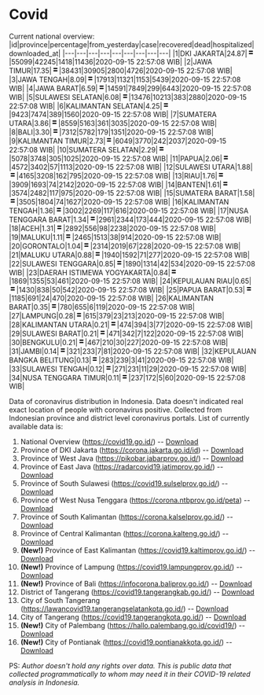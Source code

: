 # Covid
Current national overview:
|id|province|percentage|from_yesterday|case|recovered|dead|hospitalized|downloaded_at|
|---|---|---|---|---|---|---|---|---|
|1|DKI JAKARTA|24.87|![equal](https://github.com/ariefrachmannn/covid/raw/master/img/rsz_equal.png)|55099|42245|1418|11436|2020-09-15 22:57:08 WIB|
|2|JAWA TIMUR|17.35|![equal](https://github.com/ariefrachmannn/covid/raw/master/img/rsz_equal.png)|38431|30905|2800|4726|2020-09-15 22:57:08 WIB|
|3|JAWA TENGAH|8.09|![equal](https://github.com/ariefrachmannn/covid/raw/master/img/rsz_equal.png)|17913|11321|1153|5439|2020-09-15 22:57:08 WIB|
|4|JAWA BARAT|6.59|![equal](https://github.com/ariefrachmannn/covid/raw/master/img/rsz_equal.png)|14591|7849|299|6443|2020-09-15 22:57:08 WIB|
|5|SULAWESI SELATAN|6.08|![equal](https://github.com/ariefrachmannn/covid/raw/master/img/rsz_equal.png)|13476|10213|383|2880|2020-09-15 22:57:08 WIB|
|6|KALIMANTAN SELATAN|4.25|![equal](https://github.com/ariefrachmannn/covid/raw/master/img/rsz_equal.png)|9423|7474|389|1560|2020-09-15 22:57:08 WIB|
|7|SUMATERA UTARA|3.86|![equal](https://github.com/ariefrachmannn/covid/raw/master/img/rsz_equal.png)|8559|5163|361|3035|2020-09-15 22:57:08 WIB|
|8|BALI|3.30|![equal](https://github.com/ariefrachmannn/covid/raw/master/img/rsz_equal.png)|7312|5782|179|1351|2020-09-15 22:57:08 WIB|
|9|KALIMANTAN TIMUR|2.73|![equal](https://github.com/ariefrachmannn/covid/raw/master/img/rsz_equal.png)|6049|3770|242|2037|2020-09-15 22:57:08 WIB|
|10|SUMATERA SELATAN|2.29|![equal](https://github.com/ariefrachmannn/covid/raw/master/img/rsz_equal.png)|5078|3748|305|1025|2020-09-15 22:57:08 WIB|
|11|PAPUA|2.06|![equal](https://github.com/ariefrachmannn/covid/raw/master/img/rsz_equal.png)|4572|3402|57|1113|2020-09-15 22:57:08 WIB|
|12|SULAWESI UTARA|1.88|![equal](https://github.com/ariefrachmannn/covid/raw/master/img/rsz_equal.png)|4165|3208|162|795|2020-09-15 22:57:08 WIB|
|13|RIAU|1.76|![equal](https://github.com/ariefrachmannn/covid/raw/master/img/rsz_equal.png)|3909|1693|74|2142|2020-09-15 22:57:08 WIB|
|14|BANTEN|1.61|![equal](https://github.com/ariefrachmannn/covid/raw/master/img/rsz_equal.png)|3574|2482|117|975|2020-09-15 22:57:08 WIB|
|15|SUMATERA BARAT|1.58|![equal](https://github.com/ariefrachmannn/covid/raw/master/img/rsz_equal.png)|3505|1804|74|1627|2020-09-15 22:57:08 WIB|
|16|KALIMANTAN TENGAH|1.36|![equal](https://github.com/ariefrachmannn/covid/raw/master/img/rsz_equal.png)|3002|2269|117|616|2020-09-15 22:57:08 WIB|
|17|NUSA TENGGARA BARAT|1.34|![equal](https://github.com/ariefrachmannn/covid/raw/master/img/rsz_equal.png)|2961|2344|173|444|2020-09-15 22:57:08 WIB|
|18|ACEH|1.31|![equal](https://github.com/ariefrachmannn/covid/raw/master/img/rsz_equal.png)|2892|556|98|2238|2020-09-15 22:57:08 WIB|
|19|MALUKU|1.11|![equal](https://github.com/ariefrachmannn/covid/raw/master/img/rsz_equal.png)|2465|1513|38|914|2020-09-15 22:57:08 WIB|
|20|GORONTALO|1.04|![equal](https://github.com/ariefrachmannn/covid/raw/master/img/rsz_equal.png)|2314|2019|67|228|2020-09-15 22:57:08 WIB|
|21|MALUKU UTARA|0.88|![equal](https://github.com/ariefrachmannn/covid/raw/master/img/rsz_equal.png)|1940|1592|71|277|2020-09-15 22:57:08 WIB|
|22|SULAWESI TENGGARA|0.85|![equal](https://github.com/ariefrachmannn/covid/raw/master/img/rsz_equal.png)|1890|1314|42|534|2020-09-15 22:57:08 WIB|
|23|DAERAH ISTIMEWA YOGYAKARTA|0.84|![equal](https://github.com/ariefrachmannn/covid/raw/master/img/rsz_equal.png)|1869|1355|53|461|2020-09-15 22:57:08 WIB|
|24|KEPULAUAN RIAU|0.65|![equal](https://github.com/ariefrachmannn/covid/raw/master/img/rsz_equal.png)|1430|838|50|542|2020-09-15 22:57:08 WIB|
|25|PAPUA BARAT|0.53|![equal](https://github.com/ariefrachmannn/covid/raw/master/img/rsz_equal.png)|1185|691|24|470|2020-09-15 22:57:08 WIB|
|26|KALIMANTAN BARAT|0.35|![equal](https://github.com/ariefrachmannn/covid/raw/master/img/rsz_equal.png)|780|655|6|119|2020-09-15 22:57:08 WIB|
|27|LAMPUNG|0.28|![equal](https://github.com/ariefrachmannn/covid/raw/master/img/rsz_equal.png)|615|379|23|213|2020-09-15 22:57:08 WIB|
|28|KALIMANTAN UTARA|0.21|![equal](https://github.com/ariefrachmannn/covid/raw/master/img/rsz_equal.png)|474|394|3|77|2020-09-15 22:57:08 WIB|
|29|SULAWESI BARAT|0.21|![equal](https://github.com/ariefrachmannn/covid/raw/master/img/rsz_equal.png)|471|342|7|122|2020-09-15 22:57:08 WIB|
|30|BENGKULU|0.21|![equal](https://github.com/ariefrachmannn/covid/raw/master/img/rsz_equal.png)|467|210|30|227|2020-09-15 22:57:08 WIB|
|31|JAMBI|0.14|![equal](https://github.com/ariefrachmannn/covid/raw/master/img/rsz_equal.png)|321|233|7|81|2020-09-15 22:57:08 WIB|
|32|KEPULAUAN BANGKA BELITUNG|0.13|![equal](https://github.com/ariefrachmannn/covid/raw/master/img/rsz_equal.png)|283|239|3|41|2020-09-15 22:57:08 WIB|
|33|SULAWESI TENGAH|0.12|![equal](https://github.com/ariefrachmannn/covid/raw/master/img/rsz_equal.png)|271|231|11|29|2020-09-15 22:57:08 WIB|
|34|NUSA TENGGARA TIMUR|0.11|![equal](https://github.com/ariefrachmannn/covid/raw/master/img/rsz_equal.png)|237|172|5|60|2020-09-15 22:57:08 WIB|

Data of coronavirus distribution in Indonesia. Data doesn't indicated real exact location of people with coronavirus positive. Collected from Indonesian province and district level coronavirus portals. List of currently available data is:
1. National Overview (https://covid19.go.id/) -- [Download](https://www.dropbox.com/s/66ly270fw4y76fx/covid_nasional.csv?dl=0)
2. Province of DKI Jakarta (https://corona.jakarta.go.id/id) -- [Download](https://riwayat-file-covid-19-dki-jakarta-jakartagis.hub.arcgis.com/)
3. Province of West Java (https://pikobar.jabarprov.go.id/) -- [Download](https://www.dropbox.com/s/alg0zp60fylq6cn/covid_jabar.csv?dl=0)
4. Province of East Java (https://radarcovid19.jatimprov.go.id/) -- [Download](https://www.dropbox.com/sh/e7vtgcnl4ckbvr4/AADo9UMRDZvrhHn66qTHZOvNa?dl=0)
5. Province of South Sulawesi (https://covid19.sulselprov.go.id/) -- [Download](https://www.dropbox.com/s/z5ek23lwcztj7z7/covid_sulsel.csv?dl=0)
6. Province of West Nusa Tenggara (https://corona.ntbprov.go.id/peta) -- [Download](https://www.dropbox.com/s/4p2k93n42xx0c00/covid_ntb.csv?dl=0)
7. Province of South Kalimantan (https://corona.kalselprov.go.id/) -- [Download](https://www.dropbox.com/sh/7aa2kvz8lb04pzz/AADH1Oj5oFMw2mp-D3JStPRsa?dl=0)
8. Province of Central Kalimantan (https://corona.kalteng.go.id/) -- [Download](https://www.dropbox.com/s/9q01v5r3ys2ozk4/covid_kalteng.csv?dl=0)
9. **(New!)** Province of East Kalimantan (https://covid19.kaltimprov.go.id/) -- [Download](https://www.dropbox.com/sh/qhpxj532nm80goa/AAB6ek_fp1__ieTR0TFQpfIga?dl=0)
10. **(New!)** Province of Lampung (https://covid19.lampungprov.go.id/) -- [Download](https://www.dropbox.com/s/ecuew6oa9kzwqwx/covid_lampung.csv?dl=0)
11. **(New!)** Province of Bali (https://infocorona.baliprov.go.id/) -- [Download](https://www.dropbox.com/sh/iceiwun4ufttmiu/AAC7dSRMpfTjPI1Lfzw-LeCUa?dl=0)
12. District of Tangerang (https://covid19.tangerangkab.go.id/) -- [Download](https://www.dropbox.com/sh/yxovyy6sy5bnz4p/AACZzVHinisKmz8oQWyQJ3nua?dl=0)
13. City of South Tangerang (https://lawancovid19.tangerangselatankota.go.id/) -- [Download](https://www.dropbox.com/s/zlvxo4ivswdzmle/covid_tangsel.csv?dl=0)
14. City of Tangerang (https://covid19.tangerangkota.go.id/) -- [Download](https://www.dropbox.com/s/e53224kvdrpjzy0/covid_tangkot.csv?dl=0)
15. **(New!)** City of Palembang (https://hallo.palembang.go.id/covid19/) -- [Download](https://www.dropbox.com/sh/oj17bhwhlpjht9e/AABZEG-OiaSaFvikATDx6coEa?dl=0)
16. **(New!)** City of Pontianak (https://covid19.pontianakkota.go.id/) -- [Download](https://www.dropbox.com/sh/66if3y4ly51j4sh/AADQ-zwLGa7Kz4ZzJgDw2-3na?dl=0)

PS: *Author doesn't hold any rights over data. This is public data that collected programmatically to whom may need it in their COVID-19 related analysis in Indonesia.*
